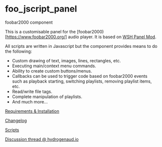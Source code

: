 # foo_jscript_panel
foobar2000 component

This is a customisable panel for the [foobar2000)[https://www.foobar2000.org/] audio player. It is based on [WSH Panel Mod](https://code.google.com/p/foo-wsh-panel-mod/).

All scripts are written in Javascript but the component provides means to do the following:

* Custom drawing of text, images, lines, rectangles, etc.
* Executing main/context menu commands.
* Ability to create custom buttons/menus.
* Callbacks can be used to trigger code based on foobar2000 events such as playback starting, switching playlists, removing playlist items, etc.
* Read/write file tags.
* Complete manipulation of playlists.
* And much more...

[Requirements & Installation](https://github.com/19379/foo-jscript-panel/wiki)

[Changelog](https://github.com/19379/foo-jscript-panel/blob/master/CHANGELOG.md)

[Scripts](https://github.com/19379/foo-jscript-panel/wiki/Scripts)

[Discussion thread @ hydrogenaud.io](https://www.hydrogenaud.io/forums/index.php?showtopic=110499)
